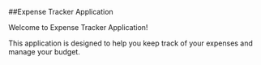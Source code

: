 ##Expense Tracker Application

Welcome to Expense Tracker Application!

This application is designed to help you keep track of your expenses and manage your budget.
